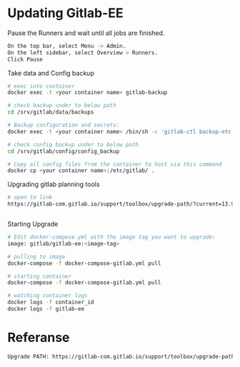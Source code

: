 # Updating Gitlab-EE 

Pause the Runners and wait until all jobs are finished.
``` bash
On the top bar, select Menu -> Admin.
On the left sidebar, select Overview > Runners.
Click Pause

```

Take data and Config backup
``` bash
# exec into container 
docker exec -t <your container name> gitlab-backup

# check backup under to below path
cd /srv/gitlab/data/backups

# Backup configuration and secrets:
docker exec -t <your container name> /bin/sh -c 'gitlab-ctl backup-etc && cd /etc/gitlab/config_backup && cp $(ls -t | head -n1) /secret/gitlab/backups/'

# check config backup under to below path
cd /srv/gitlab/config/config_backup

# Copy all config files from the container to host via this command
docker cp <your container name>:/etc/gitlab/ .

```

Upgrading gitlab planning tools
``` bash
# open to link
https://gitlab-com.gitlab.io/support/toolbox/upgrade-path/?current=13.9.3&distro=docker



```


Starting Upgrade
``` bash
# Edit docker-compose.yml with the image tag you want to upgrade:
image: gitlab/gitlab-ee:<image-tag>

# pulling to image
docker-compose -f docker-compose-gitlab.yml pull

# starting container
docker-compose -f docker-compose-gitlab.yml pull

# watching container logs
docker logs -f container_id
docker logs -f gitlab-ee

```



# Referanse
``` bash
Upgrade PATH: https://gitlab-com.gitlab.io/support/toolbox/upgrade-path/?current=13.9.3&distro=docker


```